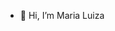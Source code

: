 - 👋 Hi, I’m Maria Luiza

<!---
stxrkwas/stxrkwas is a ✨ special ✨ repository because its `README.md` (this file) appears on your GitHub profile.
You can click the Preview link to take a look at your changes.
--->
